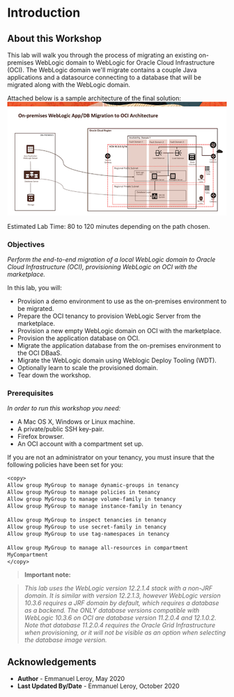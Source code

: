# Introduction

## About this Workshop

This lab will walk you through the process of migrating an existing on-premises WebLogic domain to WebLogic for Oracle Cloud Infrastructure (OCI). The WebLogic domain we'll migrate contains a couple Java applications and a datasource connecting to a database that will be migrated along with the WebLogic domain.

Attached below is a sample architecture of the final solution:
![](./images/Architecture.png)

Estimated Lab Time: 80 to 120 minutes depending on the path chosen.

### Objectives

*Perform the end-to-end migration of a local WebLogic domain to Oracle Cloud Infrastructure (OCI), provisioning WebLogic on OCI with the marketplace.*

In this lab, you will:
- Provision a demo environment to use as the on-premises environment to be migrated.
- Prepare the OCI tenancy to provision WebLogic Server from the marketplace.
- Provision a new empty WebLogic domain on OCI with the marketplace.
- Provision the application database on OCI.
- Migrate the application database from the on-premises environment to the OCI DBaaS.
- Migrate the WebLogic domain using Weblogic Deploy Tooling (WDT).
- Optionally learn to scale the provisioned domain.
- Tear down the workshop.

### Prerequisites

*In order to run this workshop you need:*

* A Mac OS X, Windows or Linux machine.
* A private/public SSH key-pair.
* Firefox browser.
* An OCI account with a compartment set up.

If you are not an administrator on your tenancy, you must insure that the following policies have been set for you:

```
<copy>
Allow group MyGroup to manage dynamic-groups in tenancy
Allow group MyGroup to manage policies in tenancy
Allow group MyGroup to manage volume-family in tenancy
Allow group MyGroup to manage instance-family in tenancy

Allow group MyGroup to inspect tenancies in tenancy
Allow group MyGroup to use secret-family in tenancy
Allow group MyGroup to use tag-namespaces in tenancy

Allow group MyGroup to manage all-resources in compartment MyCompartment
</copy>
```


>**Important note:**

>*This lab uses the WebLogic version 12.2.1.4 stack with a non-JRF domain. It is similar with version 12.2.1.3, however WebLogic version 10.3.6 requires a JRF domain by default, which requires a database as a backend. The ONLY database versions compatible with WebLogic 10.3.6 on OCI are database version 11.2.0.4 and 12.1.0.2. Note that database 11.2.0.4 requires the Oracle Grid Infrastructure when provisioning, or it will not be visible as an option when selecting the database image version.*

## Acknowledgements

 - **Author** - Emmanuel Leroy, May 2020
 - **Last Updated By/Date** - Emmanuel Leroy, October 2020
